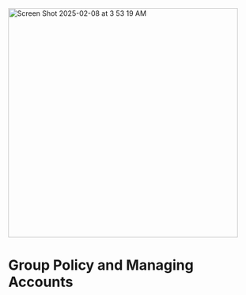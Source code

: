 <img width="464" alt="Screen Shot 2025-02-08 at 3 53 19 AM" src="https://github.com/user-attachments/assets/03e19d27-eb7a-45e6-9c62-cb4a74948a3f" />
<h1>Group Policy and Managing Accounts</h1>
